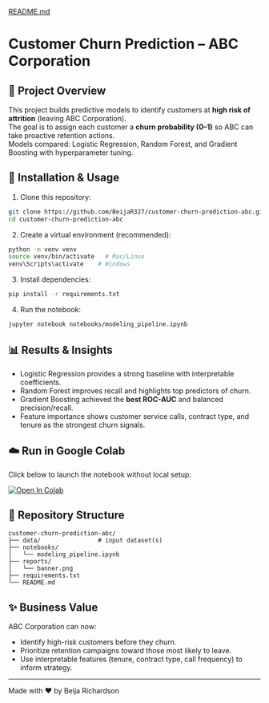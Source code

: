 [README.md](https://github.com/user-attachments/files/22000357/README.md)
# Customer Churn Prediction – ABC Corporation

## 📌 Project Overview
This project builds predictive models to identify customers at **high risk of attrition** (leaving ABC Corporation).  
The goal is to assign each customer a **churn probability (0–1)** so ABC can take proactive retention actions.  
Models compared: Logistic Regression, Random Forest, and Gradient Boosting with hyperparameter tuning.

## 🚀 Installation & Usage

1. Clone this repository:
```bash
git clone https://github.com/BeijaR327/customer-churn-prediction-abc.git
cd customer-churn-prediction-abc
```

2. Create a virtual environment (recommended):
```bash
python -m venv venv
source venv/bin/activate   # Mac/Linux
venv\Scripts\activate    # Windows
```

3. Install dependencies:
```bash
pip install -r requirements.txt
```

4. Run the notebook:
```bash
jupyter notebook notebooks/modeling_pipeline.ipynb
```

## 📊 Results & Insights
- Logistic Regression provides a strong baseline with interpretable coefficients.
- Random Forest improves recall and highlights top predictors of churn.
- Gradient Boosting achieved the **best ROC-AUC** and balanced precision/recall.
- Feature importance shows customer service calls, contract type, and tenure as the strongest churn signals.

## ☁️ Run in Google Colab
Click below to launch the notebook without local setup:

[![Open In Colab](https://colab.research.google.com/assets/colab-badge.svg)](https://colab.research.google.com/github/BeijaR327/customer-churn-prediction-abc/blob/main/notebooks/modeling_pipeline.ipynb)

## 📂 Repository Structure
```
customer-churn-prediction-abc/
├── data/                # input dataset(s)
├── notebooks/
│   └── modeling_pipeline.ipynb
├── reports/
│   └── banner.png
├── requirements.txt
└── README.md
```

## ✨ Business Value
ABC Corporation can now:
- Identify high-risk customers before they churn.
- Prioritize retention campaigns toward those most likely to leave.
- Use interpretable features (tenure, contract type, call frequency) to inform strategy.

---
Made with ❤️ by Beija Richardson
